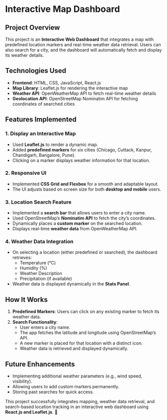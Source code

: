 # Interactive Map Dashboard

## Project Overview
This project is an **Interactive Web Dashboard** that integrates a map with predefined location markers and real-time weather data retrieval. Users can also search for a city, and the dashboard will automatically fetch and display its weather details.

## Technologies Used
- **Frontend**: HTML, CSS, JavaScript, React.js
- **Map Library**: Leaflet.js for rendering the interactive map
- **Weather API**: OpenWeatherMap API to fetch real-time weather details
- **Geolocation API**: OpenStreetMap Nominatim API for fetching coordinates of searched cities

## Features Implemented
### 1. Display an Interactive Map
- Used **Leaflet.js** to render a dynamic map.
- Added **predefined markers** for six cities (Chicago, Cuttack, Kanpur, Chandigarh, Bangalore, Pune).
- Clicking on a marker displays weather information for that location.

### 2. Responsive UI
- Implemented **CSS Grid and Flexbox** for a smooth and adaptable layout.
- The UI adjusts based on screen size for both **desktop and mobile** users.

### 3. Location Search Feature
- Implemented a **search bar** that allows users to enter a city name.
- Used OpenStreetMap’s **Nominatim API** to fetch the city’s coordinates.
- Dynamically places a **custom marker** on the searched location.
- Displays real-time **weather data** from OpenWeatherMap API.

### 4. Weather Data Integration
- On selecting a location (either predefined or searched), the dashboard retrieves:
  - Temperature (°C)
  - Humidity (%)
  - Weather Description
  - Precipitation (if available)
- Weather data is displayed dynamically in the **Stats Panel**.


## How It Works
1. **Predefined Markers**: Users can click on any existing marker to fetch its weather data.
2. **Search Functionality**:
   - User enters a city name.
   - The app fetches the latitude and longitude using OpenStreetMap’s API.
   - A new marker is placed for that location with a distinct icon.
   - Weather data is retrieved and displayed dynamically.

## Future Enhancements
- Implementing additional weather parameters (e.g., wind speed, visibility).
- Allowing users to add custom markers permanently.
- Storing past searches for quick access.

This project successfully integrates mapping, weather data retrieval, and search-based location tracking in an interactive web dashboard using **React.js and Leaflet.js**. 🚀


